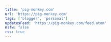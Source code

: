 ```yaml
---
title: 'pig-monkey.com'
url: 'https://pig-monkey.com'
tags: ['blogger', 'personal']
updatesFeed: 'https://pig-monkey.com/feed.atom'
nsfw: false
rss: true
---
```

